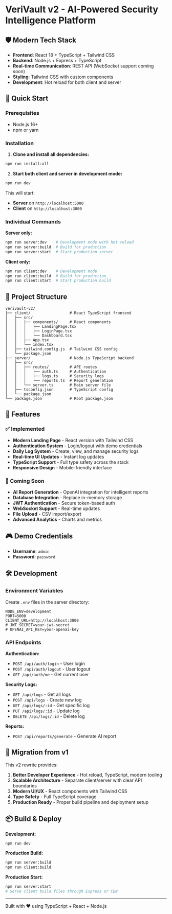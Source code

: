 # VeriVault v2 - AI-Powered Security Intelligence Platform

## 🛡️ Modern Tech Stack

- **Frontend**: React 18 + TypeScript + Tailwind CSS
- **Backend**: Node.js + Express + TypeScript  
- **Real-time Communication**: REST API (WebSocket support coming soon)
- **Styling**: Tailwind CSS with custom components
- **Development**: Hot reload for both client and server

## 🚀 Quick Start

### Prerequisites
- Node.js 16+ 
- npm or yarn

### Installation

1. **Clone and install all dependencies:**
```bash
npm run install:all
```

2. **Start both client and server in development mode:**
```bash
npm run dev
```

This will start:
- **Server** on `http://localhost:5000`
- **Client** on `http://localhost:3000`

### Individual Commands

**Server only:**
```bash
npm run server:dev    # Development mode with hot reload
npm run server:build  # Build for production
npm run server:start  # Start production server
```

**Client only:**
```bash
npm run client:dev    # Development mode
npm run client:build  # Build for production
npm run client:start  # Start production build
```

## 📁 Project Structure

```
verivault-v2/
├── client/                 # React TypeScript frontend
│   ├── src/
│   │   ├── components/     # React components
│   │   │   ├── LandingPage.tsx
│   │   │   ├── LoginPage.tsx
│   │   │   └── Dashboard.tsx
│   │   ├── App.tsx
│   │   └── index.tsx
│   ├── tailwind.config.js  # Tailwind CSS config
│   └── package.json
├── server/                 # Node.js TypeScript backend
│   ├── src/
│   │   ├── routes/         # API routes
│   │   │   ├── auth.ts     # Authentication
│   │   │   ├── logs.ts     # Security logs
│   │   │   └── reports.ts  # Report generation
│   │   └── server.ts       # Main server file
│   ├── tsconfig.json       # TypeScript config
│   └── package.json
└── package.json            # Root package.json
```

## 🔧 Features

### ✅ Implemented
- **Modern Landing Page** - React version with Tailwind CSS
- **Authentication System** - Login/logout with demo credentials
- **Daily Log System** - Create, view, and manage security logs
- **Real-time UI Updates** - Instant log updates
- **TypeScript Support** - Full type safety across the stack
- **Responsive Design** - Mobile-friendly interface

### 🚧 Coming Soon
- **AI Report Generation** - OpenAI integration for intelligent reports
- **Database Integration** - Replace in-memory storage
- **JWT Authentication** - Secure token-based auth
- **WebSocket Support** - Real-time updates
- **File Upload** - CSV import/export
- **Advanced Analytics** - Charts and metrics

## 🎮 Demo Credentials

- **Username**: `admin`
- **Password**: `password`

## 🛠️ Development

### Environment Variables

Create `.env` files in the server directory:

```env
NODE_ENV=development
PORT=5000
CLIENT_URL=http://localhost:3000
# JWT_SECRET=your-jwt-secret
# OPENAI_API_KEY=your-openai-key
```

### API Endpoints

**Authentication:**
- `POST /api/auth/login` - User login
- `POST /api/auth/logout` - User logout
- `GET /api/auth/me` - Get current user

**Security Logs:**
- `GET /api/logs` - Get all logs
- `POST /api/logs` - Create new log
- `GET /api/logs/:id` - Get specific log
- `PUT /api/logs/:id` - Update log
- `DELETE /api/logs/:id` - Delete log

**Reports:**
- `POST /api/reports/generate` - Generate AI report

## 🎯 Migration from v1

This v2 rewrite provides:
1. **Better Developer Experience** - Hot reload, TypeScript, modern tooling
2. **Scalable Architecture** - Separate client/server with clear API boundaries  
3. **Modern UI/UX** - React components with Tailwind CSS
4. **Type Safety** - Full TypeScript coverage
5. **Production Ready** - Proper build pipeline and deployment setup

## 📦 Build & Deploy

**Development:**
```bash
npm run dev
```

**Production Build:**
```bash
npm run server:build
npm run client:build
```

**Production Start:**
```bash
npm run server:start
# Serve client build files through Express or CDN
```

---

Built with ❤️ using TypeScript + React + Node.js 